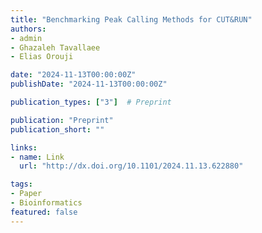 ```yaml
---
title: "Benchmarking Peak Calling Methods for CUT&RUN"
authors:
- admin
- Ghazaleh Tavallaee
- Elias Orouji

date: "2024-11-13T00:00:00Z"
publishDate: "2024-11-13T00:00:00Z"

publication_types: ["3"]  # Preprint

publication: "Preprint"
publication_short: ""

links:
- name: Link
  url: "http://dx.doi.org/10.1101/2024.11.13.622880"

tags:
- Paper
- Bioinformatics
featured: false
---
```

